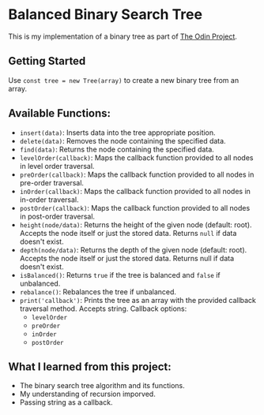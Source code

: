 # Balanced Binary Search Tree

This is my implementation of a binary tree as part of [The Odin Project](https://www.theodinproject.com/lessons/javascript-binary-search-trees).

## Getting Started

Use `const tree = new Tree(array)` to create a new binary tree from an array.

## Available Functions:

- `insert(data)`: Inserts data into the tree appropriate position.
- `delete(data)`: Removes the node containing the specified data.
- `find(data)`: Returns the node containing the specified data.
- `levelOrder(callback)`: Maps the callback function provided to all nodes in level order traversal.
- `preOrder(callback)`: Maps the callback function provided to all nodes in pre-order traversal.
- `inOrder(callback)`: Maps the callback function provided to all nodes in in-order traversal.
- `postOrder(callback)`: Maps the callback function provided to all nodes in post-order traversal.
- `height(node/data)`: Returns the height of the given node (default: root). Accepts the node itself or just the stored data. Returns `null` if data doesn't exist.
- `depth(node/data)`: Returns the depth of the given node (default: root). Accepts the node itself or just the stored data. Returns null if data doesn't exist.
- `isBalanced()`: Returns `true` if the tree is balanced and `false` if unbalanced.
- `rebalance()`: Rebalances the tree if unbalanced.
- `print('callback')`: Prints the tree as an array with the provided callback traversal method. Accepts string. Callback options:
  - `levelOrder`
  - `preOrder`
  - `inOrder`
  - `postOrder`

## What I learned from this project:

- The binary search tree algorithm and its functions.
- My understanding of recursion imporved.
- Passing string as a callback.
